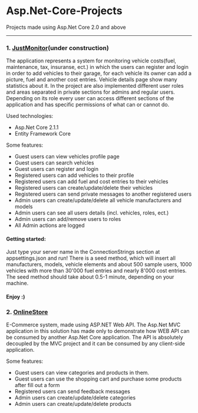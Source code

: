 # Asp.Net-Core-Projects
Projects made using Asp.Net Core 2.0 and above

------------
### 1. [JustMonitor](https://github.com/msotiroff/Asp.Net-Core-Projects/tree/master/VehicleCostsMonitor "JustMonitor")(under construction)
The application represents a system for monitoring vehicle costs(fuel, maintenance, tax, insuranse, ect.) in which the users can register and login in order to add vehicles to their garage, for each vehicle its owner can add a picture, fuel and another cost entries. Vehicle details page show many statistics about it. In the project are also implemented different user roles and areas separated in private sections for admins and regular users. Depending on its role every user can access different sections of the application and has specific permissions of what can or cannot do.


Used technologies:
- Asp.Net Core 2.1.1
- Entity Framework Core

Some features:
- Guest users can view vehicles profile page
- Guest users can search vehicles
- Guest users can register and login
- Registered users can add vehicles to their profile
- Registered users can add fuel and cost entries to their vehicles
- Registered users can create/update/delete their vehicles
- Registered users can send private messages to another registered users
- Admin users can create/update/delete all vehicle manufacturers and models
- Admin users can see all users details (incl. vehicles, roles, ect.)
- Admin users can add/remove users to roles
- All Admin actions are logged

#### Getting started:
Just type your server name in the ConnectionStrings section at appsettings.json and run! There is a seed method, which will insert all manufacturers, models, vehicle elements and about 500 sample users, 1000 vehicles with more than 30'000 fuel entries and nearly 8'000 cost entries. The seed method should take about 0.5-1 minute, depending on your machine.
#### Enjoy :)

### 2. [OnlineStore](https://github.com/msotiroff/Asp.Net-Core-Projects/tree/master/OnlineStore "OnlineStore")
E-Commerce system, made using ASP.NET Web API. The Asp.Net MVC application in this solution has made only to demonstrate how WEB API can be consumed by another Asp.Net Core application. The API is absolutely decoupled by the MVC project and it can be consumed by any client-side application.

Some features:
- Guest users can view categories and products in them.
- Guest users can use the shopping cart and purchase some products after fill out a form
- Registered users can send feedback messages
- Admin users can create/update/delete categories
- Admin users can create/update/delete products


